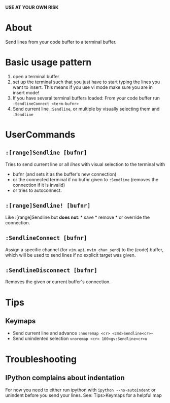 **USE AT YOUR OWN RISK**

# About
Send lines from your code buffer to a terminal buffer.

# Basic usage pattern

1. open a terminal buffer
2. set up the terminal such that you just have to start typing the lines
   you want to insert. This means if you use vi mode make sure you are
   in insert mode!
3. If you have several terminal buffers loaded: From your code buffer
   run `:SendlineConnect <term-bufnr>`
4. Send current line `:Sendline`, or multiple by visually selecting them
   and `:Sendline`

# UserCommands

## `:[range]Sendline [bufnr]`
Tries to send current line or all *lines* with visual selection
to the terminal with
  * bufnr (and sets it as the buffer's new connection)
  * or the connected terminal if no bufnr given to `:Sendline` (removes
    the connection if it is invalid)
  * or tries to autoconnect.

## `:[range]Sendline! [bufnr]`
Like :[range]Sendline but **does not**:
    * save
    * remove
    * or override
the connection.

## `:SendlineConnect [bufnr]`
Assign a specific channel (for `vim.api.nvim_chan_send`) to the (code)
buffer, which will be used to send lines if no explicit target was
given.

## `:SendlineDisconnect [bufnr]`
Removes the given or current buffer's connection.

# Tips
## Keymaps
* Send current line and advance `:nnoremap <cr> <cmd>Sendline<cr>+`
* Send unindented selection `vnoremap <cr> 100<gv:Sendline<cr>u`

# Troubleshooting
## IPython complains about indentation
For now you need to either run ipython with `ipython --no-autoindent` or
unindent before you send your lines. See: Tips>Keymaps for a helpful map
